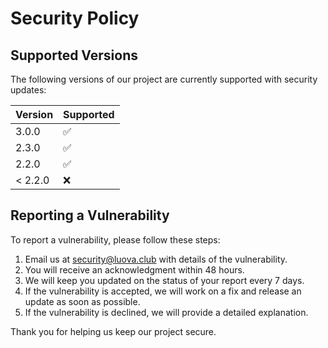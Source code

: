 # Security Policy

## Supported Versions

The following versions of our project are currently supported with security updates:

| Version | Supported          |
| ------- | ------------------ |
| 3.0.0   | :white_check_mark: |
| 2.3.0   | :white_check_mark: |
| 2.2.0   | :white_check_mark: |
| < 2.2.0 | :x:                |

## Reporting a Vulnerability

To report a vulnerability, please follow these steps:

1. Email us at [security@luova.club](mailto:security@luova.club) with details of the vulnerability.
2. You will receive an acknowledgment within 48 hours.
3. We will keep you updated on the status of your report every 7 days.
4. If the vulnerability is accepted, we will work on a fix and release an update as soon as possible.
5. If the vulnerability is declined, we will provide a detailed explanation.

Thank you for helping us keep our project secure.
